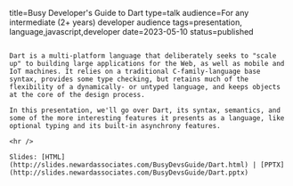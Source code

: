 title=Busy Developer's Guide to Dart
type=talk
audience=For any intermediate (2+ years) developer audience
tags=presentation, language,javascript,developer
date=2023-05-10
status=published
~~~~~~

Dart is a multi-platform language that deliberately seeks to "scale up" to building large applications for the Web, as well as mobile and IoT machines. It relies on a traditional C-family-language base syntax, provides some type checking, but retains much of the flexibility of a dynamically- or untyped language, and keeps objects at the core of the design process.

In this presentation, we'll go over Dart, its syntax, semantics, and some of the more interesting features it presents as a language, like optional typing and its built-in asynchrony features.
    
<hr />

Slides: [HTML](http://slides.newardassociates.com/BusyDevsGuide/Dart.html) | [PPTX](http://slides.newardassociates.com/BusyDevsGuide/Dart.pptx)
